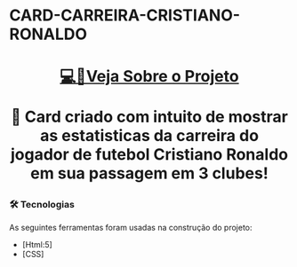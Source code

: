 # CARD-CARREIRA-CRISTIANO-RONALDO 

<h1 align="center">
<a href="https://albertfreitas.github.io/CARD-CARREIRA-CRISTIANO-RONALDO/" target="_blank">💻📰Veja Sobre o Projeto</a>

<p align="center">🚀 Card criado com intuito de mostrar as estatisticas da carreira do jogador de futebol Cristiano Ronaldo em sua passagem em 3 clubes!</p>



### 🛠 Tecnologias

As seguintes ferramentas foram usadas na construção do projeto:
- [Html:5]
- [CSS]
